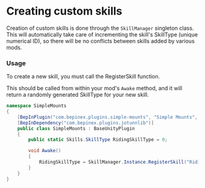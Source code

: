 # Creating custom skills
Creation of custom skills is done through the `SkillManager` singleton class.
This will automatically take care of incrementing the skill's SkillType (unique numerical ID), so there will be no conflicts between skills added by various mods.

### Usage
To create a new skill, you must call the RegisterSkill function.

This should be called from within your mod's `Awake` method, and it will return a randomly generated SkillType for your new skill.
```cs
namespace SimpleMounts
{
    [BepInPlugin("com.bepinex.plugins.simple-mounts", "Simple Mounts", "0.0.1")]
    [BepInDependency("com.bepinex.plugins.jotunnlib")]
    public class SimpleMounts : BaseUnityPlugin
    {
        public static Skills.SkillType RidingSkillType = 0;

        void Awake()
        {
            RidingSkillType = SkillManager.Instance.RegisterSkill("Riding", "Ride animals");
        }
    }
}
```